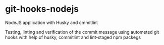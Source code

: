 # git-hooks-nodejs
NodeJS application with Husky and cmmitlint

Testing, linting and verification of the commit message using autometed git  hooks with help of husky, commitlint and lint-staged npm packegs
